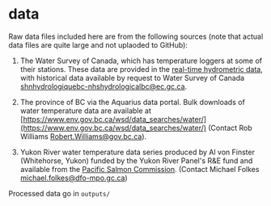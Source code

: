 # data

Raw data files included here are from the following sources (note that actual data files are quite large and not uplaoded to GitHub):

1) The Water Survey of Canada, which has temperature loggers at some of their stations. These data are provided in the [real-time hydrometric data](https://wateroffice.ec.gc.ca/search/real_time_e.html), with historical data available by request to Water Survey of Canada <shnhydrologiquebc-nhshydrologicalbc@ec.gc.ca>.

2) The province of BC via the Aquarius data portal. Bulk downloads of water temperature data are available at [https://www.env.gov.bc.ca/wsd/data_searches/water/](https://www.env.gov.bc.ca/wsd/data_searches/water/) (Contact Rob Williams <Robert.Williams@gov.bc.ca>).

3) Yukon River water temperature data series produced by Al von Finster (Whitehorse, Yukon) funded by the Yukon River Panel's R&E fund and available from the [Pacific Salmon Commission](https://www.yukonriverpanel.com/publications/data-sets/). (Contact Michael Folkes <michael.folkes@dfo-mpo.gc.ca>)

Processed data go in `outputs/`

